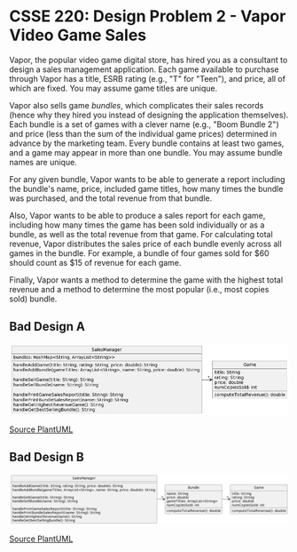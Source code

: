# CSSE 220: Design Problem 2 - Vapor Video Game Sales
Vapor, the popular video game digital store, has hired you as a consultant to design a sales management application. Each game available to purchase through Vapor has a title, ESRB rating (e.g., "T" for "Teen"), and price, all of which are fixed. You may assume game titles are unique. 

Vapor also sells game _bundles_, which complicates their sales records (hence why they hired you instead of designing the application themselves). Each bundle is a set of games with a clever name (e.g., "Boom Bundle 2") and price (less than the sum of the individual game prices) determined in advance by the marketing team. Every bundle contains at least two games, and a game may appear in more than one bundle. You may assume bundle names are unique. 

For any given bundle, Vapor wants to be able to generate a report including the bundle's name, price, included game titles, how many times the bundle was purchased, and the total revenue from that bundle. 

Also, Vapor wants to be able to produce a sales report for each game, including how many times the game has been sold individually or as a bundle, as well as the total revenue from that game. For calculating total revenue, Vapor distributes the sales price of each bundle evenly across all games in the bundle. For example, a bundle of four games sold for $60 should count as $15 of revenue for each game. 

Finally, Vapor wants a method to determine the game with the highest total revenue and a method to determine the most popular (i.e., most copies sold) bundle. 

## Bad Design A
<img src="DP2_A.png" alt="Bad Design A" width="800"/>

[Source PlantUML](http://www.plantuml.com/plantuml/uml/XPBTQW8n48NlynJ1Arli2on5r5xeHONY-WAZEwoX-Gd9f22bxzxPa4N3zkTcbypC-SuXarKa29IC5l5TMGy1Z8nqrSZVeCwv8yuQOfGjQ8nxiD1Za9_Yb6p7XKRk85xsu9zR5jX-8TSXmFLLHIgLvLA82mp3wwxRWi4vATBOo54GWFX_EtisvdRdqadZmrY_CJRPUTupwZYGOZFrN4ZBxN-P1TgYrjDabNMPAjxty0djZGyquFAD7T2xG7-JioAZAmsx_2hP8krKVy581_n0cp3d_s5gmoD3SYwMy7U1lyIutK7EMwrYYdepehf4OPDvSLvXR9tk6gaiCSiPdmYFZa2NN6mtAjYjUaHFozdZB3kB5Tek6VqD)

## Bad Design B
<img src="DP2_B.png" alt="Bad Design B" width="800"/>

[Source PlantUML](http://www.plantuml.com/plantuml/uml/hPB1Ri8m343l_eg8ozZ4VW1D2DY17RPfelo0HwqIpKsgn9c49lvzIGcY4OXTTccQs7v-ZJltWav2o-2_jEdGOQkyx9dYq-bj7u4je_UgGYR_XWORSke7O8UcPbhKzGfR6eiMfgcgOfLf9igXnFMyxo8iXciRFfdkJ-TdnZAabt4JKPj4ybErS0xthzhBqp5vDb4cXlzaPcX5p9TcHUkSbNiFuHUqZxYHXEjlOKsTTNABd2jwT55JTYbBLYGlkjcHbpLzamdK-r_9MiQKP1uFi_n0-02dYQNoEAb24yh9G769O4BxR3jDlh9SJvKs0d2d6fBtOI1rIw6jRRiWjB62d8rJABCE9urUCOdaRx_M-ERW_rkh-9CVPwE7KNQ4uvBFqlN1d4mTMlu5)
